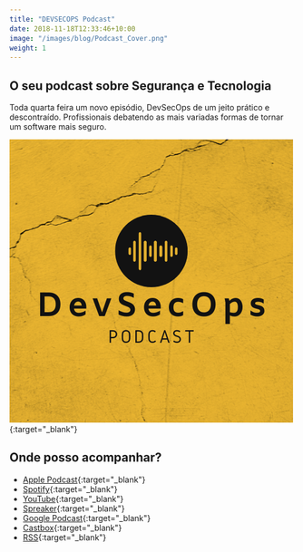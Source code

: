 ```yaml
---
title: "DEVSECOPS Podcast"
date: 2018-11-18T12:33:46+10:00
image: "/images/blog/Podcast_Cover.png"
weight: 1
---
```


## O seu podcast sobre Segurança e Tecnologia

Toda quarta feira um novo episódio, DevSecOps de um jeito prático e descontraído. 
Profissionais debatendo as mais variadas formas de tornar um software mais seguro.

[![TSMC](/images/blog/Podcast_Cover.png)](https://devsecopspodcast.com.br/){:target="_blank"}

## Onde posso acompanhar?

- [Apple Podcast](https://podcasts.apple.com/br/podcast/devsecops-podcast/id1493409525){:target="_blank"}
- [Spotify](https://open.spotify.com/show/25oDz3pL4HYy4wotJvVHDg?si=DvYstYoBSciyFxAn6pTDOg&nd=1https://open.spotify.com/show/25oDz3pL4HYy4wotJvVHDg?si=DvYstYoBSciyFxAn6pTDOg&nd=1){:target="_blank"}
- [YouTube](https://www.youtube.com/playlist?list=PLC2UsZBhySmJU0EYM6kzgchnXikYXZzmi){:target="_blank"}
- [Spreaker](https://www.spreaker.com/show/devsecops-podcast){:target="_blank"}
- [Google Podcast](https://podcasts.google.com/feed/aHR0cHM6Ly93d3cuc3ByZWFrZXIuY29tL3Nob3cvNDE3OTAwNi9lcGlzb2Rlcy9mZWVk){:target="_blank"}
- [Castbox](https://castbox.fm/channel/id2535704){:target="_blank"}
- [RSS](https://www.spreaker.com/show/4179006/episodes/feed){:target="_blank"}

